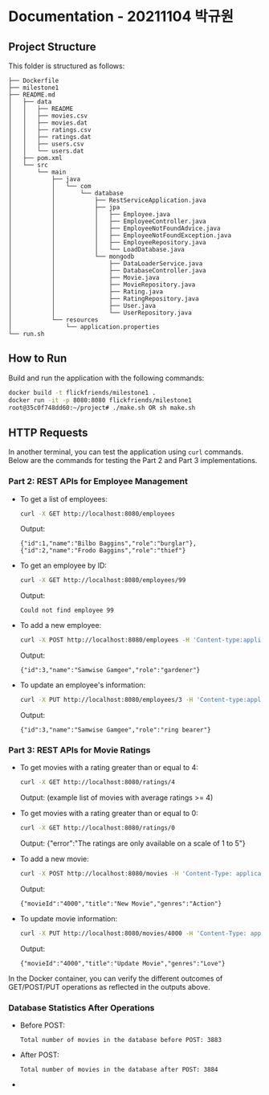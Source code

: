 # Documentation - 20211104 박규원

## Project Structure
This folder is structured as follows:

```
├── Dockerfile
├── milestone1
├── README.md
│   ├── data
│   │   ├── README
│   │   ├── movies.csv
│   │   ├── movies.dat
│   │   ├── ratings.csv
│   │   ├── ratings.dat
│   │   ├── users.csv
│   │   └── users.dat
│   ├── pom.xml
│   └── src
│       └── main
│           ├── java
│           │   └── com
│           │       └── database
│           │           ├── RestServiceApplication.java
│           │           ├── jpa
│           │           │   ├── Employee.java
│           │           │   ├── EmployeeController.java
│           │           │   ├── EmployeeNotFoundAdvice.java
│           │           │   ├── EmployeeNotFoundException.java
│           │           │   ├── EmployeeRepository.java
│           │           │   └── LoadDatabase.java
│           │           └── mongodb
│           │               ├── DataLoaderService.java
│           │               ├── DatabaseController.java
│           │               ├── Movie.java
│           │               ├── MovieRepository.java
│           │               ├── Rating.java
│           │               ├── RatingRepository.java
│           │               ├── User.java
│           │               └── UserRepository.java
│           └── resources
│               └── application.properties
└── run.sh
```

## How to Run

Build and run the application with the following commands:

```bash
docker build -t flickfriends/milestone1 .
docker run -it -p 8080:8080 flickfriends/milestone1
root@35c0f748dd60:~/project# ./make.sh OR sh make.sh
```

## HTTP Requests

In another terminal, you can test the application using `curl` commands. Below are the commands for testing the Part 2 and Part 3 implementations.

### Part 2: REST APIs for Employee Management

- To get a list of employees:

  ```bash
  curl -X GET http://localhost:8080/employees
  ```

  Output:
  ```
  {"id":1,"name":"Bilbo Baggins","role":"burglar"},{"id":2,"name":"Frodo Baggins","role":"thief"}
  ```

- To get an employee by ID:

  ```bash
  curl -X GET http://localhost:8080/employees/99
  ```

  Output:
  ```
  Could not find employee 99
  ```

- To add a new employee:

  ```bash
  curl -X POST http://localhost:8080/employees -H 'Content-type:application/json' -d '{"name": "Samwise Gamgee", "role": "gardener"}'
  ```

  Output:
  ```
  {"id":3,"name":"Samwise Gamgee","role":"gardener"}
  ```

- To update an employee's information:

  ```bash
  curl -X PUT http://localhost:8080/employees/3 -H 'Content-type:application/json' -d '{"name": "Samwise Gamgee", "role": "ring bearer"}'
  ```

  Output:
  ```
  {"id":3,"name":"Samwise Gamgee","role":"ring bearer"}
  ```

### Part 3: REST APIs for Movie Ratings

- To get movies with a rating greater than or equal to 4:

  ```bash
  curl -X GET http://localhost:8080/ratings/4
  ```

  Output: (example list of movies with average ratings >= 4)

- To get movies with a rating greater than or equal to 0:

  ```bash
  curl -X GET http://localhost:8080/ratings/0
  ```

  Output: {"error":"The ratings are only available on a scale of 1 to 5"}

- To add a new movie:

  ```bash
  curl -X POST http://localhost:8080/movies -H 'Content-Type: application/json' -d '{"movieId": "4000", "title": "New Movie", "genres": "Action"}'
  ```

  Output:
  ```
  {"movieId":"4000","title":"New Movie","genres":"Action"}
  ```

- To update movie information:

  ```bash
  curl -X PUT http://localhost:8080/movies/4000 -H 'Content-Type: application/json' -d '{"title": "Update Movie", "genres": "Love"}'
  ```

  Output:
  ```
  {"movieId":"4000","title":"Update Movie","genres":"Love"}
  ```

In the Docker container, you can verify the different outcomes of GET/POST/PUT operations as reflected in the outputs above.

### Database Statistics After Operations

- Before POST:
  ```
  Total number of movies in the database before POST: 3883
  ```
  
- After POST:
  ```
  Total number of movies in the database after POST: 3884
  ```

-